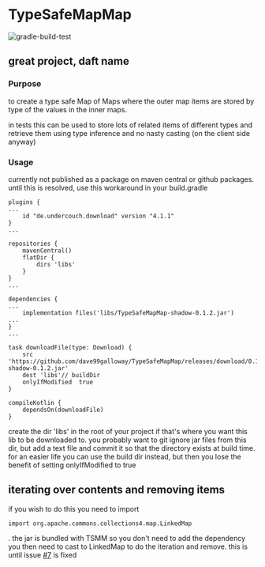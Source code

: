 # TypeSafeMapMap

![gradle-build-test](https://github.com/dave99galloway/TypeSafeMapMap/workflows/gradle-build-test/badge.svg)
## great project, daft name

### Purpose
to create a type safe Map of Maps where the outer map items are stored by type of the values in the inner maps.

in tests this can be used to store lots of related items of different types and retrieve them using type inference and no nasty casting (on the client side anyway)

### Usage 
currently not published as a package on maven central or github packages. until this is resolved, use this workaround in your build.gradle

```$groovy
plugins {
...
    id "de.undercouch.download" version "4.1.1"
}
...

repositories {
    mavenCentral()
    flatDir {
        dirs 'libs'
    }
}
...

dependencies {
...
    implementation files('libs/TypeSafeMapMap-shadow-0.1.2.jar')
...
}
...

task downloadFile(type: Download) {
    src 'https://github.com/dave99galloway/TypeSafeMapMap/releases/download/0.1.2/TypeSafeMapMap-shadow-0.1.2.jar'
    dest 'libs'// buildDir
    onlyIfModified  true
}

compileKotlin {
    dependsOn(downloadFile)
}
```

create the dir 'libs' in the root of your project if that's where you want this lib to be downloaded to. you probably want to git ignore jar files from this dir, but add a text file and commit it so that the directory exists at build time. for an easier life you can use the build dir instead, but then you lose the benefit of setting onlyIfModified to true 

## iterating over contents and removing items
if you wish to do this you need to import 
```$kotlin
import org.apache.commons.collections4.map.LinkedMap
``` 
. the jar is bundled with TSMM so you don't need to add the dependency
you then need to cast to LinkedMap to do the iteration and remove. this is until issue [#7](https://github.com/dave99galloway/TypeSafeMapMap/issues/7) is fixed